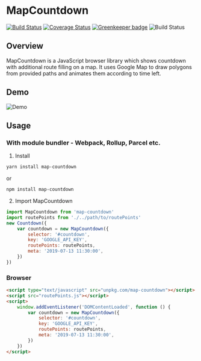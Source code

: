 # MapCountdown

[![Build Status](https://travis-ci.org/dawidjaniga/map-countdown.svg?branch=master)](https://travis-ci.org/dawidjaniga/map-countdown)
[![Coverage Status](https://img.shields.io/codecov/c/github/dawidjaniga/map-countdown.svg)](asd) [![Greenkeeper badge](https://badges.greenkeeper.io/dawidjaniga/map-countdown.svg)](https://greenkeeper.io/)
![Build Status](https://img.shields.io/david/dawidjaniga/map-countdown.svg)


## Overview
MapCountdown is a JavaScript browser library which shows countdown with additional route filling on a map. It uses Google Map to draw polygons from provided paths and animates them according to time left.

## Demo
![Demo](./assets/map-countdown-demo.gif)


## Usage

### With module bundler - Webpack, Rollup, Parcel etc.
1. Install
``` bash
yarn install map-countdown
```
or
``` bash
npm install map-countdown
```
2. Import MapCountdown
``` javascript
import MapCountdown from 'map-countdown'
import routePoints from './../path/to/routePoints'
new Countdown({
    var countdown = new MapCountdown({
        selector: '#countdown',
        key: 'GOOGLE_API_KEY',
        routePoints: routePoints,
        meta: '2019-07-13 11:30:00',
    })
})
```

### Browser
``` html
<script type="text/javascript" src="unpkg.com/map-countdown"></script>
<script src="routePoints.js"></script>
<script>
    window.addEventListener('DOMContentLoaded', function () {
        var countdown = new MapCountdown({
            selector: '#countdown',
            key: 'GOOGLE_API_KEY',
            routePoints: routePoints,
            meta: '2019-07-13 11:30:00',
        })
    })
</script>

```